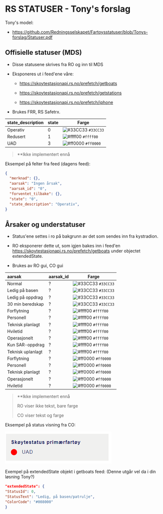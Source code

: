 # RS STATUSER - Tony's forslag

Tony's model:
- https://github.com/Redningsselskapet/Fartoysstatuser/blob/Tonys-forslag/Statuser.pdf

## Offisielle statuser (MDS)

- Disse statusene skrives fra RO og inn til MDS

- Eksponeres ut i feed'ene våre:  
  
  - https://skoytestasjonapi.rs.no/prefetch/getboats
  
  - https://skoytestasjonapi.rs.no/prefetch/getstations
  
  - https://skoytestasjonapi.rs.no/prefetch/iphone

- Brukes FRR, RS Safetrx.

| state_description              | state | Farge                                         |
| ----------------- | ---- | --------------------------------------------- |
| Operativ          | 0    | ![#33CC33](https://via.placeholder.com/15/33CC33/000000?text=+) `#33CC33`  | 
| Redusert          | 1    | ![#ffff00](https://via.placeholder.com/15/ffff00/000000?text=+) `#ffff00`  | 
| UAD               | 3    | ![#ff0000](https://via.placeholder.com/15/ff0000/000000?text=+) `#ff0000`  | 


>**Ikke implementert ennå

Eksempel på felter fra feed (dagens feed):
```json
{
  "merknad": {},
  "aarsak": "Ingen årsak",
  "aarsak_id": "0",
  "forventet_tilbake": {},
  "state": "0",
  "state_description": "Operativ",
}
```


## Årsaker og understatuser

- Status'ene settes i ro på bakgrunn av det som sendes inn fra kystradion.

- RO eksponerer dette ut, som igjen bakes inn i feed'en https://skoytestasjonapi.rs.no/prefetch/getboats under objectet extendedState.

- Brukes av RO gui, CO gui 

| aarsak              | aarsak_id | Farge                                         |
|:------------------------ | ---- | --------------------------------------------- |
| Normal                   | ?    | ![#33CC33](https://via.placeholder.com/15/33CC33/000000?text=+) `#33CC33` |
| Ledig på basen           | ?    | ![#33CC33](https://via.placeholder.com/15/33CC33/000000?text=+) `#33CC33` |
| Ledig på oppdrag         | ?    | ![#33CC33](https://via.placeholder.com/15/33CC33/000000?text=+) `#33CC33` |
| 30 min beredskap         | ?    | ![#33CC33](https://via.placeholder.com/15/33CC33/000000?text=+) `#33CC33` |
| Forflytning              | ?    | ![#ffff00](https://via.placeholder.com/15/ffff00/000000?text=+) `#ffff00` |
| Personell                | ?    | ![#ffff00](https://via.placeholder.com/15/ffff00/000000?text=+) `#ffff00` |
| Teknisk planlagt         | ?    | ![#ffff00](https://via.placeholder.com/15/ffff00/000000?text=+) `#ffff00` |
| Hviletid                 | ?    | ![#ffff00](https://via.placeholder.com/15/ffff00/000000?text=+) `#ffff00` |
| Operasjonelt             | ?    | ![#ffff00](https://via.placeholder.com/15/ffff00/000000?text=+) `#ffff00` |
| Kun SAR-oppdrag          | ?    | ![#ffff00](https://via.placeholder.com/15/ffff00/000000?text=+) `#ffff00` |
| Teknisk uplanlagt        | ?    | ![#ffff00](https://via.placeholder.com/15/ffff00/000000?text=+) `#ffff00` |
| Forflytning              | ?    | ![#ff0000](https://via.placeholder.com/15/ff0000/000000?text=+) `#ff0000` |
| Personell                | ?    | ![#ff0000](https://via.placeholder.com/15/ff0000/000000?text=+) `#ff0000` |
| Teknisk planlagt         | ?    | ![#ff0000](https://via.placeholder.com/15/ff0000/000000?text=+) `#ff0000` |
| Operasjonelt             | ?    | ![#ff0000](https://via.placeholder.com/15/ff0000/000000?text=+) `#ff0000` |
| Hviletid                 | ?    | ![#ff0000](https://via.placeholder.com/15/ff0000/000000?text=+) `#ff0000` |

> **Ikke implementert ennå
>
> 
> RO viser ikke tekst, bare farge
> 
> CO viser tekst og farge



Eksempel på status visning fra CO:

![](https://github.com/Redningsselskapet/Fartoysstatuser/blob/main/img/co.PNG)



Exempel på extendedState objekt i getboats feed: (Denne utgår vel da i din løsning Tony?)

```json
"extendedState": {
"StatusId": 0,
"StatusText": "Ledig, på basen/patrulje",
"ColorCode": "#008000"
}
```


